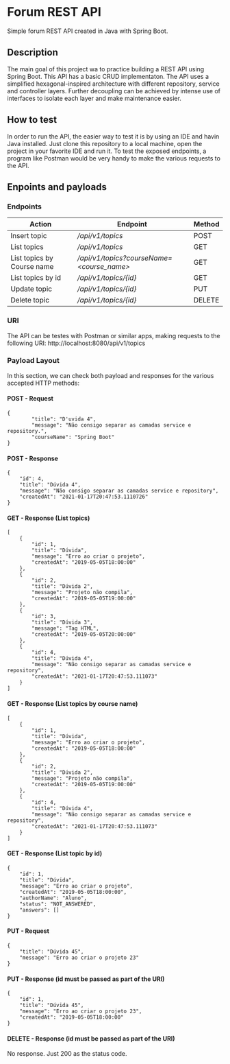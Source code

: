 # Forum REST API
Simple forum REST API created in Java with Spring Boot.

## Description
The main goal of this project wa to practice building a REST API using Spring Boot. This API has a basic CRUD implementaton. The API uses a simplified hexagonal-inspired architecture
with different repository, service and controller layers.
Further decoupling can be achieved by intense use of interfaces to isolate each layer and make maintenance easier.

## How to test
In order to run the API, the easier way to test it is by using an IDE and havin Java installed.
Just clone this repository to a local machine, open the project in your favorite IDE and run it.
To test the exposed endpoints, a program like Postman would be very handy to make the various requests to the API.

## Enpoints and payloads
### Endpoints
**Action** | **Endpoint** | **Method**
---------- | ------------ | ----------
Insert topic | _/api/v1/topics_ | POST
List topics | _/api/v1/topics_ | GET
List topics by Course name | _/api/v1/topics?courseName=<course_name>_ | GET
List topics by id | _/api/v1/topics/{id}_ | GET
Update topic | _/api/v1/topics/{id}_ | PUT
Delete topic | _/api/v1/topics/{id}_ | DELETE

### URI
The API can be testes with Postman or similar apps, making requests to the following URI:
  http://localhost:8080/api/v1/topics

### Payload Layout
In this section, we can check both payload and responses for the various accepted HTTP methods:

#### POST - Request
    {
            "title": "D'uvida 4",
            "message": "Não consigo separar as camadas service e repository.",
            "courseName": "Spring Boot"
    }

#### POST - Response
    {
        "id": 4,
        "title": "Dúvida 4",
        "message": "Não consigo separar as camadas service e repository",
        "createdAt": "2021-01-17T20:47:53.1110726"
    }

#### GET - Response (List topics)
    [
        {
            "id": 1,
            "title": "Dúvida",
            "message": "Erro ao criar o projeto",
            "createdAt": "2019-05-05T18:00:00"
        },
        {
            "id": 2,
            "title": "Dúvida 2",
            "message": "Projeto não compila",
            "createdAt": "2019-05-05T19:00:00"
        },
        {
            "id": 3,
            "title": "Dúvida 3",
            "message": "Tag HTML",
            "createdAt": "2019-05-05T20:00:00"
        },
        {
            "id": 4,
            "title": "Dúvida 4",
            "message": "Não consigo separar as camadas service e repository",
            "createdAt": "2021-01-17T20:47:53.111073"
        }
    ]

#### GET - Response (List topics by course name)

    [
        {
            "id": 1,
            "title": "Dúvida",
            "message": "Erro ao criar o projeto",
            "createdAt": "2019-05-05T18:00:00"
        },
        {
            "id": 2,
            "title": "Dúvida 2",
            "message": "Projeto não compila",
            "createdAt": "2019-05-05T19:00:00"
        },
        {
            "id": 4,
            "title": "Dúvida 4",
            "message": "Não consigo separar as camadas service e repository",
            "createdAt": "2021-01-17T20:47:53.111073"
        }
    ]

#### GET - Response (List topic by id)
    {
        "id": 1,
        "title": "Dúvida",
        "message": "Erro ao criar o projeto",
        "createdAt": "2019-05-05T18:00:00",
        "authorName": "Aluno",
        "status": "NOT_ANSWERED",
        "answers": []
    }

#### PUT - Request
    {
        "title": "Dúvida 45",
        "message": "Erro ao criar o projeto 23"
    }

#### PUT - Response (id must be passed as part of the URI)
    {
        "id": 1,
        "title": "Dúvida 45",
        "message": "Erro ao criar o projeto 23",
        "createdAt": "2019-05-05T18:00:00"
    }

#### DELETE - Response (id must be passed as part of the URI)
No response. Just 200 as the status code.
